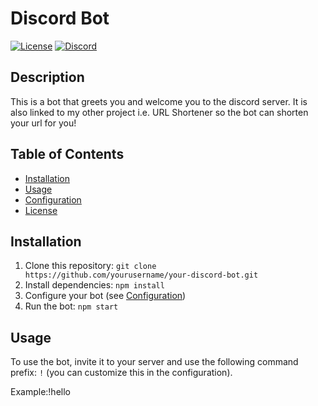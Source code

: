 # Discord Bot

[![License](https://img.shields.io/badge/License-MIT-blue.svg)](LICENSE)
[![Discord](https://img.shields.io/badge/Discord-Invite-blue)](https://discord.com/oauth2/authorize?client_id=YOUR_CLIENT_ID&permissions=YOUR_PERMISSIONS&scope=bot)

## Description

This is a bot that greets you and welcome you to the discord server. It is also linked to my other project i.e. URL Shortener so the bot can shorten your url for you!

## Table of Contents

- [Installation](#installation)
- [Usage](#usage)
- [Configuration](#configuration)
- [License](#license)

## Installation

1. Clone this repository: `git clone https://github.com/yourusername/your-discord-bot.git`
2. Install dependencies: `npm install`
3. Configure your bot (see [Configuration](#configuration))
4. Run the bot: `npm start`

## Usage

To use the bot, invite it to your server and use the following command prefix: `!` (you can customize this in the configuration).

Example:!hello
